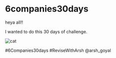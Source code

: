 # 6companies30days

heya all!!

I wanted to do this 30 days of challenge.

![cat](https://user-images.githubusercontent.com/77045147/147877074-c468f1fe-9ad4-4324-bad0-13d58d81085e.gif)

 #6Companies30days
 #ReviseWithArsh @arsh_goyal
